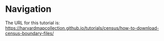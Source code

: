 # Navigation

The URL for this tutorial is: https://harvardmapcollection.github.io/tutorials/census/how-to-download-census-boundary-files/
